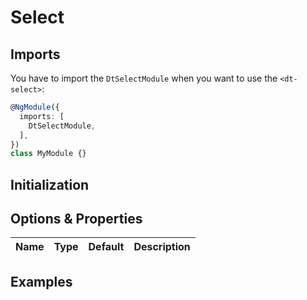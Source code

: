 # Select

<docs-source-example example="DefaultSelectExampleComponent"></docs-source-example>

## Imports

You have to import the `DtSelectModule` when you want to use the `<dt-select>`:

```typescript
@NgModule({
  imports: [
    DtSelectModule,
  ],
})
class MyModule {}
```

## Initialization


## Options & Properties

| Name | Type | Default | Description |
| --- | --- | --- | --- |

## Examples

<docs-source-example example="DisabledSelectExampleComponent"></docs-source-example>
